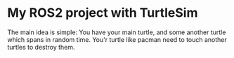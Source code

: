 # My ROS2 project with TurtleSim 

The main idea is simple: 
You have your main turtle, and some another turtle which spans in random time. You'r turtle like pacman need to touch another turtles to destroy them.
